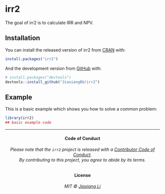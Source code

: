 
<!-- README.md is generated from README.Rmd. Please edit that file -->

# irr2

<!-- badges: start -->

<!-- badges: end -->

The goal of irr2 is to calculate IRR and NPV.

## Installation

You can install the released version of irr2 from
[CRAN](https://CRAN.R-project.org) with:

``` r
install.packages("irr2")
```

And the development version from [GitHub](https://github.com/) with:

``` r
# install.packages("devtools")
devtools::install_github("JiaxiangBU/irr2")
```

## Example

This is a basic example which shows you how to solve a common problem:

``` r
library(irr2)
## basic example code
```

-----

<h4 align="center">

**Code of Conduct**

</h4>

<h6 align="center">

Please note that the `irr2` project is released with a [Contributor Code
of Conduct](.github/CODE_OF_CONDUCT.md).<br>By contributing to this
project, you agree to abide by its terms.

</h6>

<h4 align="center">

**License**

</h4>

<h6 align="center">

MIT © [Jiaxiang Li](LICENSE.md)

</h6>
